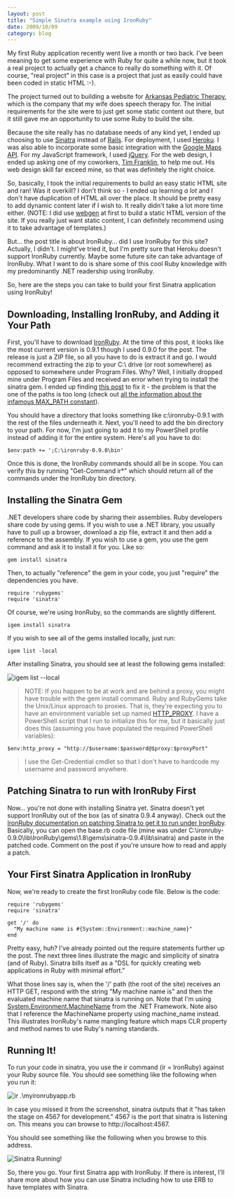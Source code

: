 ```yaml
---
layout: post
title: "Simple Sinatra example using IronRuby"
date: 2009/10/09
category: blog
---
```


My first Ruby application recently went live a month or two back. I've been
meaning to get some experience with Ruby for quite a while now, but it took a
real project to actually get a chance to really do something with it. Of
course, "real project" in this case is a project that just as easily could have
been coded in static HTML :-).

The project turned out to building a website for [Arkansas Pediatric
Therapy](http://www.arpediatrictherapy.com/), which is the company that my wife
does speech therapy for. The initial requirements for the site were to just get
some static content out there, but it still gave me an opportunity to use some
Ruby to build the site.

Because the site really has no database needs of any kind yet, I ended up
choosing to use [Sinatra](http://www.sinatrarb.com/) instead of
[Rails](http://rubyonrails.org/). For deployment, I used
[Heroku](http://heroku.com/). I was also able to incorporate some basic
integration with the [Google Maps API](http://code.google.com/apis/maps/). For
my JavaScript framework, I used [jQuery](http://jquery.com/). For the web
design, I ended up asking one of my coworkers, [Tim
Franklin](http://www.pureux.com/), to help me out. His web design skill far
exceed mine, so that was definitely the right choice.

So, basically, I took the initial requirements to build an easy static HTML
site and ran! Was it overkill? I don't think so - I ended up learning *a lot*
and I don't have duplication of HTML all over the place. It should be pretty
easy to add dynamic content later if I wish to. It really didn't take a lot
more time either. (NOTE: I did use [webgen](http://webgen.rubyforge.org/) at
first to build a static HTML version of the site. If you really just want
static content, I can definitely recommend using it to take advantage of
templates.)

But... the post title is about IronRuby... did I use IronRuby for this site?
Actually, I didn't. I might've tried it, but I'm pretty sure that Heroku
doesn't support IronRuby currently. Maybe some future site can take advantage
of IronRuby. What I want to do is share some of this cool Ruby knowledge with
my predominantly .NET readership using IronRuby. 

So, here are the steps you can take to build your first Sinatra application
using IronRuby!

## Downloading, Installing IronRuby, and Adding it Your Path

First, you'll have to download [IronRuby](http://www.ironruby.net/). At the
time of this post, it looks like the most current version is 0.9.1 though I
used 0.9.0 for the post. The release is just a ZIP file, so all you have to do
is extract it and go. I would recommend extracting the zip to your C:\ drive
(or root somewhere) as opposed to somewhere under Program Files. Why? Well, I
initially dropped mine under Program Files and received an error when trying to
install the sinatra gem. I ended up finding [this
post](http://unplugged.giggio.net/unplugged/category/IronRuby.aspx) to fix it -
the problem is that the one of the paths is too long (check out [all the
information about the infamous MAX_PATH
constant](http://www.google.com/search?q=max_path)).

You should have a directory that looks something like c:\ironruby-0.9.1 with
the rest of the files underneath it. Next, you'll need to add the bin directory
to your path. For now, I'm just going to add it to my PowerShell profile
instead of adding it for the entire system. Here's all you have to do:

    $env:path += ';C:\ironruby-0.9.0\bin'

Once this is done, the IronRuby commands should all be in scope. You can verify
this by running "Get-Command ir\*" which should return all of the commands
under the IronRuby bin directory.

## Installing the Sinatra Gem

.NET developers share code by sharing their assemblies. Ruby developers share
code by using gems. If you wish to use a .NET library, you usually have to pull
up a browser, download a zip file, extract it and then add a reference to the
assembly. If you wish to use a gem, you use the gem command and ask it to
install it for you. Like so:

    gem install sinatra

Then, to actually "reference" the gem in your code, you just "require" the
dependencies you have.

    require 'rubygems'
    require 'sinatra'

Of course, we're using IronRuby, so the commands are slightly different. 

    igem install sinatra

If you wish to see all of the gems installed locally, just run: 

    igem list -local

After installing Sinatra, you should see at least the following gems installed: 

![igem list --local](https://s3.amazonaws.com/mohundro/blog/WindowsLiveWriter/SimpleSinatraexampleusingIronRuby_8831/image_6.png)

> NOTE: If you happen to be at work and are behind a proxy, you might have
> trouble with the gem install command. Ruby and RubyGems take the Unix/Linux
> approach to proxies. That is, they're expecting you to have an environment
> variable set up named
> [HTTP_PROXY](http://www.google.com/search?q=http_proxy+environment+variable).
> I have a PowerShell script that I run to initialize this for me, but it
> basically just does this (assuming you have populated the required PowerShell
> variables): 

    $env:http_proxy = "http://$username:$password@$proxy:$proxyPort"

> I use the Get-Credential cmdlet so that I don't have to hardcode my username
> and password anywhere.

## Patching Sinatra to run with IronRuby First

Now... you're not done with installing Sinatra yet. Sinatra doesn't yet support
IronRuby out of the box (as of sinatra 0.9.4 anyway). Check out the [IronRuby
documentation on patching Sinatra to get it to run under
IronRuby](http://www.ironruby.net/Documentation/Real_Ruby_Applications/Sinatra).
Basically, you can open the base.rb code file (mine was under
C:\ironruby-0.9.0\lib\IronRuby\gems\1.8\gems\sinatra-0.9.4\lib\sinatra) and
paste in the patched code. Comment on the post if you're unsure how to read and
apply a patch.

## Your First Sinatra Application in IronRuby

Now, we're ready to create the first IronRuby code file. Below is the code: 

    require 'rubygems'
    require 'sinatra' 

    get '/' do
      "My machine name is #{System::Environment::machine_name}"
    end

Pretty easy, huh? I've already pointed out the require statements further up
the post. The next three lines illustrate the magic and simplicity of sinatra
(and of Ruby). Sinatra bills itself as a "DSL for quickly creating web
applications in Ruby with minimal effort."

What those lines say is, when the '/' path (the root of the site) receives an
HTTP GET, respond with the string "My machine name is" and then the evaluated
machine name that sinatra is running on. Note that I'm using
[System.Environment.MachineName](http://msdn.microsoft.com/en-us/library/system.environment.machinename.aspx)
from the .NET Framework. Note also that I reference the MachineName property
using machine\_name instead. This illustrates IronRuby's name mangling feature
which maps CLR property and method names to use Ruby's naming standards.

## Running It!

To run your code in sinatra, you use the ir command (ir = IronRuby) against
your Ruby source file. You should see something like the following when you run
it:

![ir .\myironrubyapp.rb](https://s3.amazonaws.com/mohundro/blog/WindowsLiveWriter/SimpleSinatraexampleusingIronRuby_8831/image_5.png)

In case you missed it from the screenshot, sinatra outputs that it "has taken
the stage on 4567 for development." 4567 is the port that sinatra is listening
on. This means you can browse to http://localhost:4567.

You should see something like the following when you browse to this address.

![Sinatra Running!](https://s3.amazonaws.com/mohundro/blog/WindowsLiveWriter/SimpleSinatraexampleusingIronRuby_8831/image_9.png)

So, there you go. Your first Sinatra app with IronRuby. If there is interest,
I'll share more about how you can use Sinatra including how to use ERB to have
templates with Sinatra.

